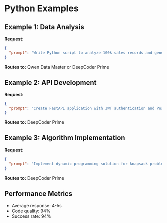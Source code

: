 # Python Examples

## Example 1: Data Analysis

**Request:**
```json
{
  "prompt": "Write Python script to analyze 100k sales records and generate insights"
}
```

**Routes to:** Qwen Data Master or DeepCoder Prime

## Example 2: API Development

**Request:**
```json
{
  "prompt": "Create FastAPI application with JWT authentication and PostgreSQL"
}
```

**Routes to:** DeepCoder Prime

## Example 3: Algorithm Implementation

**Request:**
```json
{
  "prompt": "Implement dynamic programming solution for knapsack problem"
}
```

**Routes to:** DeepCoder Prime

## Performance Metrics

- Average response: 4-5s
- Code quality: 94%
- Success rate: 94%